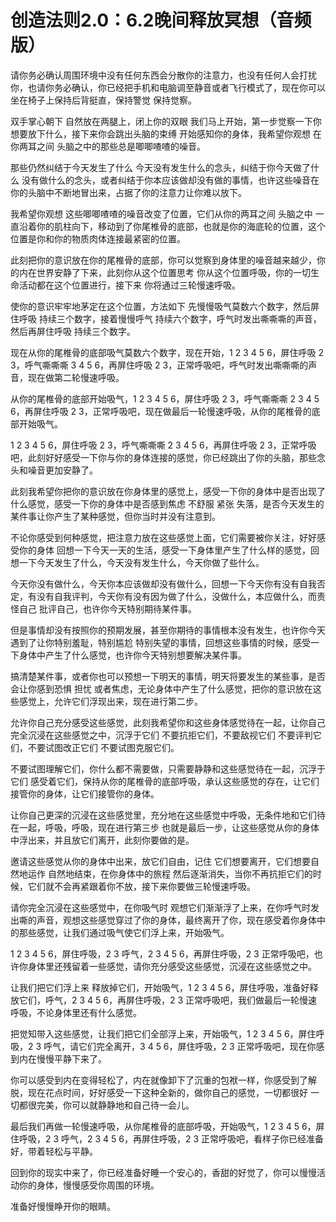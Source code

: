 # 创造法则2.0：6.2晚间释放冥想（音频版）

请你务必确认周围环境中没有任何东西会分散你的注意力，也没有任何人会打扰你，也请你务必确认，你已经把手机和电脑调至静音或者飞行模式了，现在你可以坐在椅子上保持后背挺直，保持警觉 保持觉察。

双手掌心朝下 自然放在两腿上，闭上你的双眼 我们马上开始，第一步觉察一下你想要放下什么，接下来你会跳出头脑的束缚 开始感知你的身体，我希望你观想 在你两耳之间 头脑之中的那些总是唧唧喳喳的噪音。

那些仍然纠结于今天发生了什么 今天没有发生什么的念头，纠结于你今天做了什么 没有做什么的念头，或者纠结于你本应该做却没有做的事情，也许这些噪音在你的头脑中不断地冒出来，占据了你的注意力让你难以放下。

我希望你观想 这些唧唧喳喳的噪音改变了位置，它们从你的两耳之间 头脑之中 一直沿着你的肌柱向下，移动到了你尾椎骨的底部，也就是你的海底轮的位置，这个位置是你和你的物质肉体连接最紧密的位置。

此刻把你的意识放在你的尾椎骨的底部，你可以觉察到身体里的噪音越来越少，你的内在世界安静了下来，此刻你从这个位置思考 你从这个位置呼吸，你的一切生命活动都在这个位置进行，接下来 你将通过三轮慢速呼吸。

使你的意识牢牢地茅定在这个位置，方法如下 先慢慢吸气莫数六个数字，然后屏住呼吸 持续三个数字，接着慢慢呼气 持续六个数字，呼气时发出嘶嘶嘶的声音，然后再屏住呼吸 持续三个数字。

现在从你的尾椎骨的底部吸气莫数六个数字，现在开始，1 2 3 4 5 6，屏住呼吸 2 3，呼气嘶嘶嘶 3 4 5 6，再屏住呼吸 2 3，正常呼吸吧，呼气时发出嘶嘶嘶的声音，现在做第二轮慢速呼吸。

从你的尾椎骨的底部开始吸气，1 2 3 4 5 6，屏住呼吸 2 3，呼气嘶嘶嘶 2 3 4 5 6，再屏住呼吸 2 3，正常呼吸吧，现在做最后一轮慢速呼吸，从你的尾椎骨的底部开始吸气。

1 2 3 4 5 6，屏住呼吸 2 3，呼气嘶嘶嘶 2 3 4 5 6，再屏住呼吸 2 3，正常呼吸吧，此刻好好感受一下你与你的身体连接的感觉，你已经跳出了你的头脑，那些念头和噪音更加安静了。

此刻我希望你把你的意识放在你身体里的感觉上，感受一下你的身体中是否出现了什么感觉，感受一下你的身体中是否感到焦虑 不舒服 紧张 失落，是否今天发生的某件事让你产生了某种感觉，但你当时并没有注意到。

不论你感受到何种感觉，把注意力放在这些感觉上面，它们需要被你关注，好好感受你的身体 回想一下今天一天的生活，感受一下身体里产生了什么样的感觉，回想一下今天发生了什么，今天没有发生什么，今天你做了些什么。

今天你没有做什么，今天你本应该做却没有做什么，回想一下今天你有没有自我否定，有没有自我评判，今天你有没有因为做了什么，没做什么，本应做什么，而责怪自己 批评自己，也许你今天特别期待某件事。

但是事情却没有按照你的预期发展，甚至你期待的事情根本没有发生，也许你今天遇到了让你特别羞耻，特别尴尬 特别失望的事情，回想这些事情的时候，感受一下身体中产生了什么感觉，也许你今天特别想要解决某件事。

搞清楚某件事，或者你也可以预想一下明天的事情，明天将要发生的某些事，是否会让你感到恐惧 担忧 或者焦虑，无论身体中产生了什么感觉，把你的意识放在这些感觉上，允许它们浮现出来，现在进行第二步。

允许你自己充分感受这些感觉，此刻我希望你和这些身体感觉待在一起，让你自己完全沉浸在这些感觉之中，沉浮于它们 不要抗拒它们，不要敌视它们 不要评判它们，不要试图改正它们 不要试图克服它们。

不要试图理解它们，你什么都不需要做，只需要静静和这些感觉待在一起，沉浮于它们 感受着它们，保持从你的尾椎骨的底部呼吸，承认这些感觉的存在，让它们接管你的身体，让它们接管你的身体。

让你自己更深的沉浸在这些感觉里，充分地在这些感觉中呼吸，无条件地和它们待在一起，呼吸，呼吸，现在进行第三步 也就是最后一步，让这些感觉从你的身体中浮出来，并且放它们离开，此刻你要做的是。

邀请这些感觉从你的身体中出来，放它们自由，记住 它们想要离开，它们想要自然地运作 自然地结束，在你身体中的旅程 然后逐渐消失，当你不再抗拒它们的时候，它们就不会再紧跟着你不放，接下来你要做三轮慢速呼吸。

请你完全沉浸在这些感觉中，在你吸气时 观想它们渐渐浮了上来，在你呼气时发出嘶的声音，观想这些感觉穿过了你的身体，最终离开了你，现在感受着你身体中的那些感觉，让我们通过吸气使它们浮上来，开始吸气。

1 2 3 4 5 6，屏住呼吸，2 3 呼气，2 3 4 5 6，再屏住呼吸，2 3 正常呼吸吧，也许你身体里还残留着一些感觉，请你充分感受这些感觉，沉浸在这些感觉之中。

让我们把它们浮上来 释放掉它们，开始吸气，1 2 3 4 5 6，屏住呼吸，准备好释放它们，呼气，2 3 4 5 6，再屏住呼吸，2 3 正常呼吸吧，我们做最后一轮慢速呼吸，不论身体里还有什么感觉。

把觉知带入这些感觉，让我们把它们全部浮上来，开始吸气，1 2 3 4 5 6，屏住呼吸，2 3 呼气，请它们完全离开，3 4 5 6，屏住呼吸，2 3 正常呼吸吧，现在你感到内在慢慢平静下来了。

你可以感受到内在变得轻松了，内在就像卸下了沉重的包袱一样，你感受到了解脱，现在花点时间，好好感受一下这种全新的，做你自己的感觉，一切都很好 一切都很完美，你可以就静静地和自己待一会儿。

最后我们再做一轮慢速呼吸，从你尾椎骨的底部呼吸，开始吸气，1 2 3 4 5 6，屏住呼吸，2 3 呼气，2 3 4 5 6，再屏住呼吸，2 3 正常呼吸吧，看样子你已经准备好，带着轻松与平静。

回到你的现实中来了，你已经准备好睡一个安心的，香甜的好觉了，你可以慢慢活动你的身体，慢慢感受你周围的环境。

准备好慢慢睁开你的眼睛。